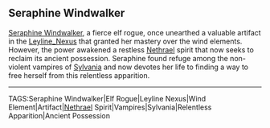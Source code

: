 ## Seraphine Windwalker

[Seraphine Windwalker](.md), a fierce elf rogue, once unearthed a valuable artifact in the [Leyline_Nexus](../Places/Leyline_Nexus.md) that granted her mastery over the wind elements. However, the power awakened a restless [Nethrael](../Lore/Nethrael.md) spirit that now seeks to reclaim its ancient possession. Seraphine found refuge among the non-violent vampires of [Sylvania](../Places/Sylvania.md) and now devotes her life to finding a way to free herself from this relentless apparition.


---

TAGS:Seraphine Windwalker|Elf Rogue|Leyline Nexus|Wind Element|Artifact|[Nethrael](../Lore/Nethrael.md) Spirit|Vampires|Sylvania|Relentless Apparition|Ancient Possession

